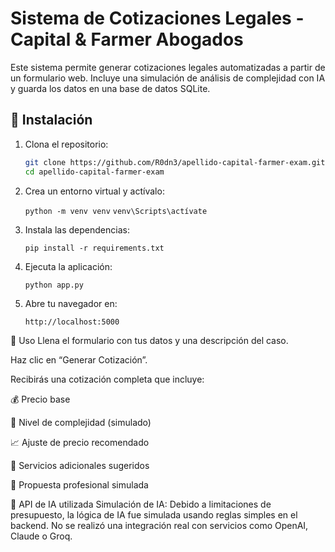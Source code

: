 # Sistema de Cotizaciones Legales - Capital & Farmer Abogados 

Este sistema permite generar cotizaciones legales automatizadas a partir de un formulario web. Incluye una simulación de análisis de complejidad con IA y guarda los datos en una base de datos SQLite.

## 🚀 Instalación

1. Clona el repositorio:
   ```bash
   git clone https://github.com/R0dn3/apellido-capital-farmer-exam.git
   cd apellido-capital-farmer-exam

2. Crea un entorno virtual y actívalo:

   
   `python -m venv venv`
   `venv\Scripts\actívate`
   
4. Instala las dependencias:

   `pip install -r requirements.txt`

5. Ejecuta la aplicación:

   `python app.py`

6. Abre tu navegador en:

   `http://localhost:5000`
   
🧾 Uso
Llena el formulario con tus datos y una descripción del caso.

Haz clic en “Generar Cotización”.

Recibirás una cotización completa que incluye:

💰 Precio base

🧠 Nivel de complejidad (simulado)

📈 Ajuste de precio recomendado

📌 Servicios adicionales sugeridos

📝 Propuesta profesional simulada

🤖 API de IA utilizada
Simulación de IA:
Debido a limitaciones de presupuesto, la lógica de IA fue simulada usando reglas simples en el backend. No se realizó una integración real con servicios como OpenAI, Claude o Groq.
